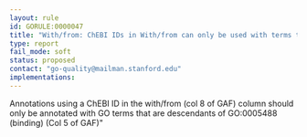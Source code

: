 ```yaml
---
layout: rule
id: GORULE:0000047
title: "With/from: ChEBI IDs in With/from can only be used with terms that are descendants of GO:0005488 (binding)"
type: report
fail_mode: soft
status: proposed
contact: "go-quality@mailman.stanford.edu"
implementations:
---
```


Annotations using a ChEBI ID in the with/from (col 8 of GAF) column should only be annotated with GO terms that are descendants of GO:0005488 (binding) (Col 5 of GAF)"
